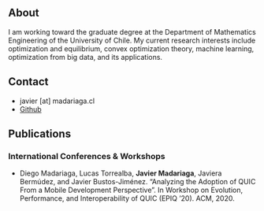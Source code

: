 ## About
<div class=text-justify>
I am working toward the graduate degree at the Department of Mathematics Engineering of the University of Chile. My current research interests include optimization and equilibrium, convex optimization theory, machine learning, optimization from big data, and its applications.
</div>

## Contact

* javier [at] madariaga.cl
* [Github](https://github.com/jmadariagar)

## Publications

### International Conferences & Workshops

* Diego Madariaga, Lucas Torrealba, **Javier Madariaga**, Javiera Bermúdez, and Javier Bustos-Jiménez. “Analyzing the Adoption of QUIC From a Mobile Development Perspective”. In Workshop on Evolution, Performance, and Interoperability of QUIC (EPIQ ’20). ACM, 2020.
